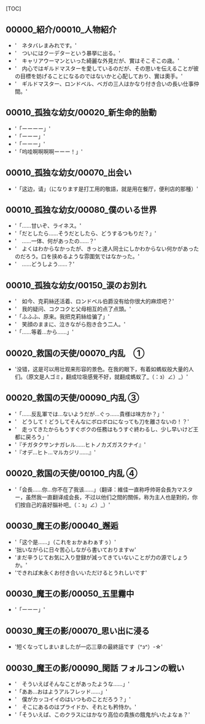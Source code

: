 # 

[TOC]

## 00000_紹介/00010_人物紹介

- '　ネタバレまみれです。'
- '　ついにはクーデターという暴挙に出る。'
- '　キャリアウーマンといった綺麗な外見だが、實はそこそこの歳。'
- '　内心ではギルドマスターを愛しているのだが、その思いを伝えることが彼の目標を妨げることになるのではないかと心配しており、實は奧手。'
- '　ギルドマスター、ロンドベル、ベガの三人はかなり付き合いの長い仕事仲間。'


## 00010_孤独な幼女/00020_新生命的胎動

- '「ーーーー」'
- '「ーーー」'
- '「ーーー」'
- '「呜哇啊啊啊啊ーーー！」'


## 00010_孤独な幼女/00070_出会い

- '「这边，请」（になります是打工用的敬語，就是用在餐厅，便利店的那種）'


## 00010_孤独な幼女/00080_僕のいる世界

- '「……甘いぞ、ライネス。'
- '「だとしたら……そうだとしたら、どうするつもりだ？」'
- '　……一体、何があったの……？'
- '　よくはわからなかったが、きっと達人同士にしかわからない何かがあったのだろう。口を挟めるような雰圍気ではなかった。'
- '　……どうしよう……？'


## 00010_孤独な幼女/00150_涙のお別れ

- '　如今、克莉絲还活着、ロンドベル伯爵没有给你很大的麻烦吧？'
- '　我的疑问、コクコクと父母相互的点了点頭。'
- '「ふふふ、原来。我把克莉絲给骗了」'
- '　笑顔のままに、泣きながら抱き合う二人。'
- '「……等着…から……」'


## 00020_救国の天使/00070_内乱　①

- '没错，这是可以用壮观来形容的景色。在我的眼下，有着如螞蚁般大量的人们。（原文是人ゴミ，翻成垃圾感覺不好，就翻成螞蚁了_（：з）∠）_）'


## 00020_救国の天使/00090_内乱 ③

- '「……反乱軍では…ないようだが…ぐっ……貴様は味方か？」'
- '　どうして！どうしてそんなにボロボロになっても刀を離さないの！？'
- '　走ってきたからもうすぐボクの任務はもうすぐ終わるし、少し早いけど王都に戻ろう」'
- '『チガタクサンナガレル……ヒトノカズガスクナイ』'
- '『オデ…ヒト…マルカジリ……』'


## 00020_救国の天使/00100_内乱 ④

- '「会長……你…你不在了我该……」（翻译：維佳一直称呼帅哥会長为マスター，虽然我一直翻译成会長，不过以他们之間的關係，称为主人也是對的，你们按自己的喜好腦补吧_（：з」∠）_）'


## 00030_魔王の影/00040_邂逅

- '「这个是……」（これをぉかぁわぁすぅ）'
- '拙いながらに日々苦心しながら書いておりますｗ'
- 'まだ辛うじてお気に入り登録が減ってきていないことが力の源でしょうか。'
- 'できれば末永くお付き合いいただけるとうれしいです'


## 00030_魔王の影/00050_五里霧中

- '「ーーー」'


## 00030_魔王の影/00070_思い出に浸る

- '短くなってしまいましたが一応三章の最終話です（^з^）-☆'


## 00030_魔王の影/00090_閑話 フォルコンの戦い

- '　そういえばそんなことがあったような……」'
- '「ああ…おはようアルフレッド……」'
- '　僕がカッコイイのはいつものことだろう？」'
- '　そこにあるのはプライドか、それとも矜恃か。'
- '「そういえば、このクラスにはかなり高位の貴族の餓鬼がいたよなぁ？'
